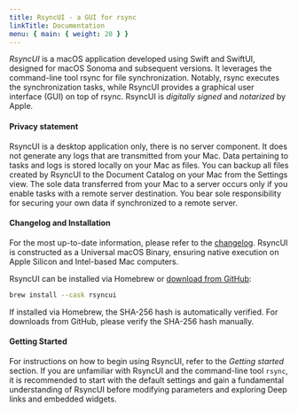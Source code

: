```yaml
---
title: RsyncUI - a GUI for rsync
linkTitle: Documentation
menu: { main: { weight: 20 } }
---
```


*RsyncUI* is a macOS application developed using Swift and SwiftUI, designed for macOS Sonoma and subsequent versions. It leverages the command-line tool rsync for file synchronization. Notably, rsync executes the synchronization tasks, while RsyncUI provides a graphical user interface (GUI) on top of rsync. RsyncUI is *digitally signed* and *notarized* by Apple.

#### Privacy statement

RsyncUI is a desktop application only, there is no server component. It does not generate any logs that are transmitted from your Mac. Data pertaining to tasks and logs is stored locally on your Mac as files. You can backup all files created by RsyncUI to the Document Catalog on your Mac from the Settings view. The sole data transferred from your Mac to a server occurs only if you enable tasks with a remote server destination. You bear sole responsibility for securing your own data if synchronized to a remote server.

#### Changelog and Installation

For the most up-to-date information, please refer to the [changelog](/blog/). RsyncUI is constructed as a Universal macOS Binary, ensuring native execution on Apple Silicon and Intel-based Mac computers.

RsyncUI can be installed via Homebrew or [download from GitHub](https://github.com/rsyncOSX/RsyncUI/releases):

```bash
brew install --cask rsyncui
```

If installed via Homebrew, the SHA-256 hash is automatically verified. For downloads from GitHub, please verify the SHA-256 hash manually.

#### Getting Started

For instructions on how to begin using RsyncUI, refer to the *Getting started* section. If you are unfamiliar with RsyncUI and the command-line tool `rsync`, it is recommended to start with the default settings and gain a fundamental understanding of RsyncUI before modifying parameters and exploring Deep links and embedded widgets.
